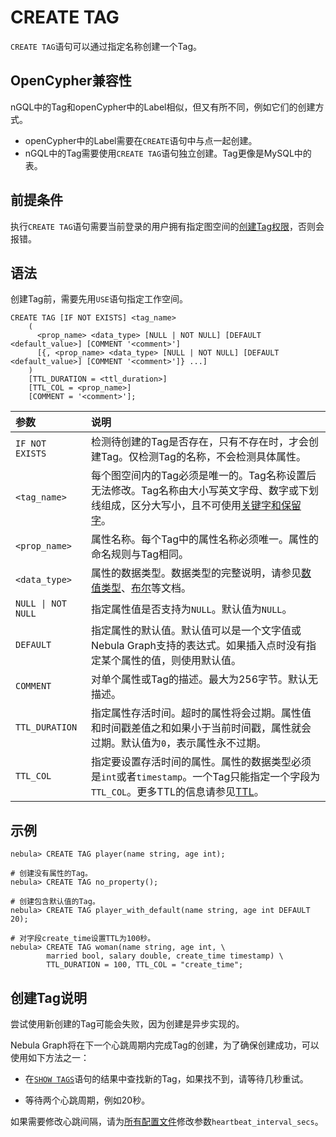 # CREATE TAG

`CREATE TAG`语句可以通过指定名称创建一个Tag。

## OpenCypher兼容性

nGQL中的Tag和openCypher中的Label相似，但又有所不同，例如它们的创建方式。

* openCypher中的Label需要在`CREATE`语句中与点一起创建。
* nGQL中的Tag需要使用`CREATE TAG`语句独立创建。Tag更像是MySQL中的表。

## 前提条件

执行`CREATE TAG`语句需要当前登录的用户拥有指定图空间的[创建Tag权限](../../7.data-security/1.authentication/3.role-list.md)，否则会报错。

## 语法

创建Tag前，需要先用`USE`语句指定工作空间。

```ngql
CREATE TAG [IF NOT EXISTS] <tag_name>
    (
      <prop_name> <data_type> [NULL | NOT NULL] [DEFAULT <default_value>] [COMMENT '<comment>']
      [{, <prop_name> <data_type> [NULL | NOT NULL] [DEFAULT <default_value>] [COMMENT '<comment>']} ...] 
    )
    [TTL_DURATION = <ttl_duration>]
    [TTL_COL = <prop_name>]
    [COMMENT = '<comment>'];
```

|参数|说明|
|:---|:---|
|`IF NOT EXISTS`|检测待创建的Tag是否存在，只有不存在时，才会创建Tag。仅检测Tag的名称，不会检测具体属性。|
|`<tag_name>`|每个图空间内的Tag必须是唯一的。Tag名称设置后无法修改。Tag名称由大小写英文字母、数字或下划线组成，区分大写小，且不可使用[关键字和保留字](../../3.ngql-guide/1.nGQL-overview/keywords-and-reserved-words.md)。|
|`<prop_name>`|属性名称。每个Tag中的属性名称必须唯一。属性的命名规则与Tag相同。|
|`<data_type>`|属性的数据类型。数据类型的完整说明，请参见[数值类型](../3.data-types/1.numeric.md)、[布尔](../3.data-types/2.boolean.md)等文档。|
|`NULL \| NOT NULL`|指定属性值是否支持为`NULL`。默认值为`NULL`。|
|`DEFAULT`|指定属性的默认值。默认值可以是一个文字值或Nebula Graph支持的表达式。如果插入点时没有指定某个属性的值，则使用默认值。|
|`COMMENT`|对单个属性或Tag的描述。最大为256字节。默认无描述。|
|`TTL_DURATION`|指定属性存活时间。超时的属性将会过期。属性值和时间戳差值之和如果小于当前时间戳，属性就会过期。默认值为`0`，表示属性永不过期。|
|`TTL_COL`|指定要设置存活时间的属性。属性的数据类型必须是`int`或者`timestamp`。一个Tag只能指定一个字段为`TTL_COL`。更多TTL的信息请参见[TTL](../8.clauses-and-options/ttl-options.md)。|

## 示例

```ngql
nebula> CREATE TAG player(name string, age int);

# 创建没有属性的Tag。
nebula> CREATE TAG no_property(); 

# 创建包含默认值的Tag。
nebula> CREATE TAG player_with_default(name string, age int DEFAULT 20);

# 对字段create_time设置TTL为100秒。
nebula> CREATE TAG woman(name string, age int, \
        married bool, salary double, create_time timestamp) \
        TTL_DURATION = 100, TTL_COL = "create_time";
```

## 创建Tag说明

尝试使用新创建的Tag可能会失败，因为创建是异步实现的。

Nebula Graph将在下一个心跳周期内完成Tag的创建，为了确保创建成功，可以使用如下方法之一：

- 在[`SHOW TAGS`](4.show-tags.md)语句的结果中查找新的Tag，如果找不到，请等待几秒重试。

- 等待两个心跳周期，例如20秒。

如果需要修改心跳间隔，请为[所有配置文件](../../5.configurations-and-logs/1.configurations/1.configurations.md)修改参数`heartbeat_interval_secs`。

